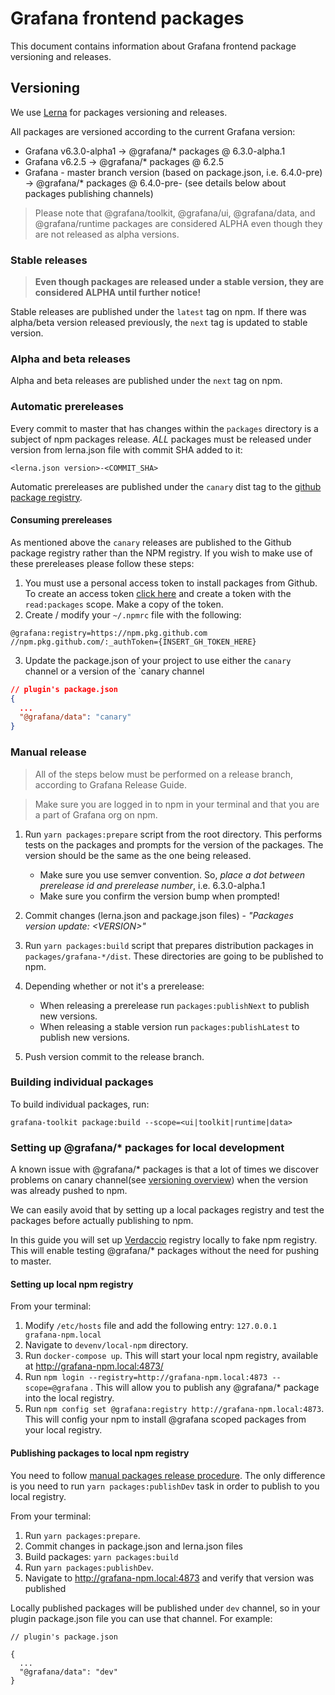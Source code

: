 # Grafana frontend packages

This document contains information about Grafana frontend package versioning and releases.

## Versioning
We use [Lerna](https://github.com/lerna/lerna) for packages versioning and releases.

All packages are versioned according to the current Grafana version:
- Grafana v6.3.0-alpha1 -> @grafana/* packages @ 6.3.0-alpha.1
- Grafana v6.2.5 -> @grafana/* packages @ 6.2.5
- Grafana - master branch version (based on package.json, i.e. 6.4.0-pre) -> @grafana/* packages @ 6.4.0-pre-<COMMIT-SHA> (see details below about packages publishing channels)

> Please note that @grafana/toolkit, @grafana/ui, @grafana/data, and @grafana/runtime packages are considered ALPHA even though they are not released as alpha versions.

### Stable releases
> **Even though packages are released under a stable version, they are considered ALPHA until further notice!**

Stable releases are published under the `latest` tag on npm. If there was alpha/beta version released previously, the `next` tag is updated to stable version.

### Alpha and beta releases
Alpha and beta releases are published under the `next` tag on npm.

### Automatic prereleases
Every commit to master that has changes within the `packages` directory is a subject of npm packages release. *ALL* packages must be released under version from lerna.json file with commit SHA added to it:

```
<lerna.json version>-<COMMIT_SHA>
```

Automatic prereleases are published under the `canary` dist tag to the [github package registry](https://docs.github.com/en/free-pro-team@latest/packages/publishing-and-managing-packages/about-github-packages).

#### Consuming prereleases

As mentioned above the `canary` releases are published to the Github package registry rather than the NPM registry. If you wish to make use of these prereleases please follow these steps:

1. You must use a personal access token to install packages from Github. To create an access token [click here](https://github.com/settings/tokens) and create a token with the `read:packages` scope. Make a copy of the token.
2. Create / modify your `~/.npmrc` file with the following:

```
@grafana:registry=https://npm.pkg.github.com
//npm.pkg.github.com/:_authToken={INSERT_GH_TOKEN_HERE}
```

3. Update the package.json of your project to use either the `canary` channel or a version of the `canary channel

```json
// plugin's package.json
{
  ...
  "@grafana/data": "canary"
}
```

### Manual release

> All of the steps below must be performed on a release branch, according to Grafana Release Guide.

> Make sure you are logged in to npm in your terminal and that you are a part of Grafana org on npm.

1. Run `yarn packages:prepare` script from the root directory. This performs tests on the packages and prompts for the version of the packages. The version should be the same as the one being released.
   - Make sure you use semver convention. So, *place a dot between prerelease id and prerelease number*, i.e. 6.3.0-alpha.1
   - Make sure you confirm the version bump when prompted!
2. Commit changes (lerna.json and package.json files) - *"Packages version update: \<VERSION\>"*
3. Run `yarn packages:build` script that prepares distribution packages in `packages/grafana-*/dist`. These directories are going to be published to npm.
4. Depending whether or not it's a prerelease:
   - When releasing a prerelease run `packages:publishNext` to publish new versions.
   - When releasing a stable version run `packages:publishLatest` to publish new versions.

5. Push version commit to the release branch.

### Building individual packages
To build individual packages, run:

```
grafana-toolkit package:build --scope=<ui|toolkit|runtime|data>
```

### Setting up @grafana/* packages for local development

A known issue with @grafana/* packages is that a lot of times we discover problems on canary channel(see [versioning overview](#Versioning)) when the version was already pushed to npm. 

We can easily avoid that by setting up a local packages registry and test the packages before actually publishing to npm.

In this guide you will set up [Verdaccio](https://verdaccio.org/) registry locally to fake npm registry. This will enable testing @grafana/* packages without the need for pushing to master.

#### Setting up local npm registry

From your terminal: 
1. Modify `/etc/hosts` file and add the following entry: ```127.0.0.1       grafana-npm.local```
2. Navigate to `devenv/local-npm` directory. 
3. Run `docker-compose up`. This will start your local npm registry, available at http://grafana-npm.local:4873/
4. Run `npm login --registry=http://grafana-npm.local:4873 --scope=@grafana` . This will allow you to publish any @grafana/* package into the local registry.
5. Run `npm config set @grafana:registry http://grafana-npm.local:4873`. This will config your npm to install @grafana scoped packages from your local registry.

#### Publishing packages to local npm registry

You need to follow [manual packages release procedure](#manual-release). The only difference is you need to run `yarn packages:publishDev` task in order to publish to you local registry.

From your terminal:
1. Run `yarn packages:prepare`.
2. Commit changes in package.json and lerna.json files
3. Build packages: `yarn packages:build`
4. Run `yarn packages:publishDev`. 
5. Navigate to http://grafana-npm.local:4873 and verify that version was published

Locally published packages will be published under `dev` channel, so in your plugin package.json file you can use that channel. For  example:

```
// plugin's package.json

{
  ...
  "@grafana/data": "dev"
}
```

